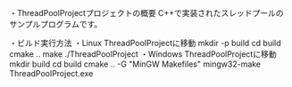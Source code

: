 ・ThreadPoolProjectプロジェクトの概要
	C++で実装されたスレッドプールのサンプルプログラムです。

・ビルド実行方法
	・Linux
		ThreadPoolProjectに移動
		mkdir -p build
		cd build
		cmake ..
		make
		./ThreadPoolProject
	・Windows
		ThreadPoolProjectに移動
		mkdir build 
		cd build
		cmake .. -G "MinGW Makefiles"
		mingw32-make
		ThreadPoolProject.exe

